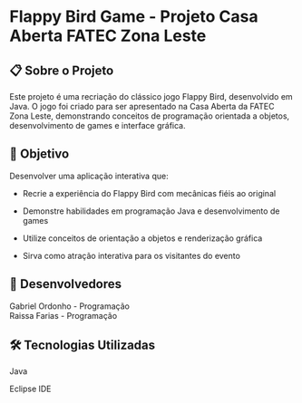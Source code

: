 # Flappy Bird Game - Projeto Casa Aberta FATEC Zona Leste <br>

## 📋 Sobre o Projeto
Este projeto é uma recriação do clássico jogo Flappy Bird, desenvolvido em Java. O jogo foi criado para ser apresentado na Casa Aberta da FATEC Zona Leste, demonstrando conceitos de programação orientada a objetos, desenvolvimento de games e interface gráfica.

## 🎯 Objetivo
Desenvolver uma aplicação interativa que:

- Recrie a experiência do Flappy Bird com mecânicas fiéis ao original

- Demonstre habilidades em programação Java e desenvolvimento de games

- Utilize conceitos de orientação a objetos e renderização gráfica

- Sirva como atração interativa para os visitantes do evento

## 👥 Desenvolvedores
Gabriel Ordonho - Programação <br>
Raissa Farias - Programação

## 🛠️ Tecnologias Utilizadas
Java

Eclipse IDE
